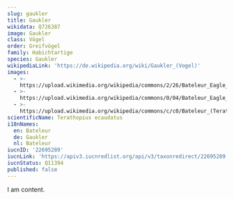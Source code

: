 ```yaml
---
slug: gaukler
title: Gaukler
wikidata: Q726387
image: Gaukler
class: Vögel
order: Greifvögel
family: Habichtartige
species: Gaukler
wikipediaLink: 'https://de.wikipedia.org/wiki/Gaukler_(Vogel)'
images:
  - >-
    https://upload.wikimedia.org/wikipedia/commons/2/26/Bateleur_Eagle_(Terathopius_ecaudatus)_male_(12639730324).jpg
  - >-
    https://upload.wikimedia.org/wikipedia/commons/0/04/Bateleur_Eagle_(Terathopius_ecaudatus)_female_(12908938095).jpg
  - >-
    https://upload.wikimedia.org/wikipedia/commons/c/c0/Bateleur_(Terathopius_ecaudatus)_-_Flickr_-_Lip_Kee.jpg
scientificName: Terathopius ecaudatus
i18nNames:
  en: Bateleur
  de: Gaukler
  nl: Bateleur
iucnID: '22695289'
iucnLink: 'https://apiv3.iucnredlist.org/api/v3/taxonredirect/22695289'
iucnStatus: Q11394
published: false
---
```


I am content.
